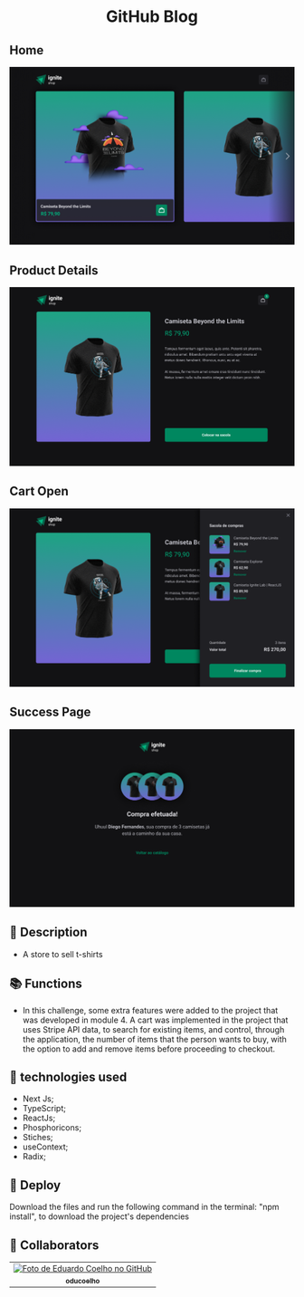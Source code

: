 <h1 align="center">GitHub Blog</h1>

<h2>Home</h2>
<img src="screenshot.PNG" />
<h2>Product Details</h2>
<img src="screenshot1.PNG" />
<h2>Cart Open</h2>
<img src="screenshot2.PNG" />
<h2>Success Page</h2>
<img src="screenshot3.PNG" />

## :memo: Description
* A store to sell t-shirts
## :books: Functions
* In this challenge, some extra features were added to the project that was developed in module 4. A cart was implemented in the project that uses Stripe API data, to search for existing items, and control, through the application, the number of items that the person wants to buy, with the option to add and remove items before proceeding to checkout.

## :wrench: technologies used
* Next Js;
* TypeScript;
* ReactJs;
* Phosphoricons;
* Stiches;
* useContext;
* Radix;
     
## :rocket: Deploy
Download the files and run the following command in the terminal: "npm install", to download the project's dependencies

## :handshake: Collaborators
<table>
  <tr>
    <td align="center">
      <a href="http://github.com/oducoelho">
        <img src="https://avatars.githubusercontent.com/u/104034703?v=4" width="100px;" alt="Foto de Eduardo Coelho no GitHub"/><br>
        <sub>
          <b>oducoelho</b>
        </sub>
      </a>
    </td>
  </tr>
</table>
